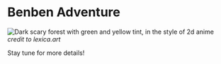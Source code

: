 # Benben Adventure

![Dark scary forest with green and yellow tint, in the style of 2d anime](https://image.lexica.art/full_webp/a0ad1045-2e7c-44e9-afca-2cf952ae9448)
_credit to lexica.art_

Stay tune for more details!
